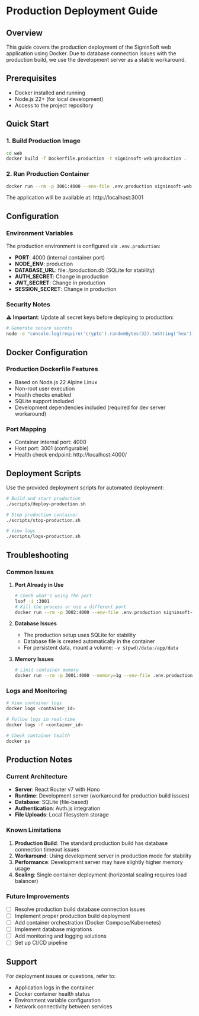 # Production Deployment Guide

## Overview

This guide covers the production deployment of the SigninSoft web application using Docker. Due to database connection issues with the production build, we use the development server as a stable workaround.

## Prerequisites

- Docker installed and running
- Node.js 22+ (for local development)
- Access to the project repository

## Quick Start

### 1. Build Production Image

```bash
cd web
docker build -f Dockerfile.production -t signinsoft-web:production .
```

### 2. Run Production Container

```bash
docker run --rm -p 3001:4000 --env-file .env.production signinsoft-web:production
```

The application will be available at: http://localhost:3001

## Configuration

### Environment Variables

The production environment is configured via `.env.production`:

- **PORT**: 4000 (internal container port)
- **NODE_ENV**: production
- **DATABASE_URL**: file:./production.db (SQLite for stability)
- **AUTH_SECRET**: Change in production
- **JWT_SECRET**: Change in production
- **SESSION_SECRET**: Change in production

### Security Notes

⚠️ **Important**: Update all secret keys before deploying to production:

```bash
# Generate secure secrets
node -e "console.log(require('crypto').randomBytes(32).toString('hex'))"
```

## Docker Configuration

### Production Dockerfile Features

- Based on Node.js 22 Alpine Linux
- Non-root user execution
- Health checks enabled
- SQLite support included
- Development dependencies included (required for dev server workaround)

### Port Mapping

- Container internal port: 4000
- Host port: 3001 (configurable)
- Health check endpoint: http://localhost:4000/

## Deployment Scripts

Use the provided deployment scripts for automated deployment:

```bash
# Build and start production
./scripts/deploy-production.sh

# Stop production container
./scripts/stop-production.sh

# View logs
./scripts/logs-production.sh
```

## Troubleshooting

### Common Issues

1. **Port Already in Use**
   ```bash
   # Check what's using the port
   lsof -i :3001
   # Kill the process or use a different port
   docker run --rm -p 3002:4000 --env-file .env.production signinsoft-web:production
   ```

2. **Database Issues**
   - The production setup uses SQLite for stability
   - Database file is created automatically in the container
   - For persistent data, mount a volume: `-v $(pwd)/data:/app/data`

3. **Memory Issues**
   ```bash
   # Limit container memory
   docker run --rm -p 3001:4000 --memory=1g --env-file .env.production signinsoft-web:production
   ```

### Logs and Monitoring

```bash
# View container logs
docker logs <container_id>

# Follow logs in real-time
docker logs -f <container_id>

# Check container health
docker ps
```

## Production Notes

### Current Architecture

- **Server**: React Router v7 with Hono
- **Runtime**: Development server (workaround for production build issues)
- **Database**: SQLite (file-based)
- **Authentication**: Auth.js integration
- **File Uploads**: Local filesystem storage

### Known Limitations

1. **Production Build**: The standard production build has database connection timeout issues
2. **Workaround**: Using development server in production mode for stability
3. **Performance**: Development server may have slightly higher memory usage
4. **Scaling**: Single container deployment (horizontal scaling requires load balancer)

### Future Improvements

- [ ] Resolve production build database connection issues
- [ ] Implement proper production build deployment
- [ ] Add container orchestration (Docker Compose/Kubernetes)
- [ ] Implement database migrations
- [ ] Add monitoring and logging solutions
- [ ] Set up CI/CD pipeline

## Support

For deployment issues or questions, refer to:
- Application logs in the container
- Docker container health status
- Environment variable configuration
- Network connectivity between services